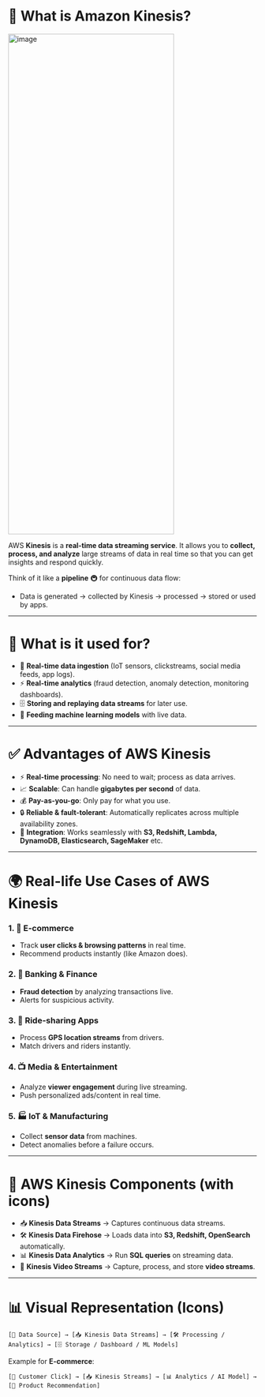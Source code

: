 # 📌 What is **Amazon Kinesis**?

<img width="336" height="1014" alt="image" src="https://github.com/user-attachments/assets/6c4d8ae5-baf3-4537-b5e8-ed65825cac60" />

AWS **Kinesis** is a **real-time data streaming service**.
It allows you to **collect, process, and analyze** large streams of data in real time so that you can get insights and respond quickly.

Think of it like a **pipeline** 🚇 for continuous data flow:

* Data is generated → collected by Kinesis → processed → stored or used by apps.

---

# 🎯 What is it used for?

* 📡 **Real-time data ingestion** (IoT sensors, clickstreams, social media feeds, app logs).
* ⚡ **Real-time analytics** (fraud detection, anomaly detection, monitoring dashboards).
* 🗄️ **Storing and replaying data streams** for later use.
* 🔗 **Feeding machine learning models** with live data.

---

# ✅ Advantages of AWS Kinesis

* ⚡ **Real-time processing**: No need to wait; process as data arrives.
* 📈 **Scalable**: Can handle **gigabytes per second** of data.
* 💰 **Pay-as-you-go**: Only pay for what you use.
* 🔒 **Reliable & fault-tolerant**: Automatically replicates across multiple availability zones.
* 🔗 **Integration**: Works seamlessly with **S3, Redshift, Lambda, DynamoDB, Elasticsearch, SageMaker** etc.

---

# 🌍 Real-life Use Cases of AWS Kinesis

### 1. 🛒 **E-commerce**

* Track **user clicks & browsing patterns** in real time.
* Recommend products instantly (like Amazon does).

### 2. 🏦 **Banking & Finance**

* **Fraud detection** by analyzing transactions live.
* Alerts for suspicious activity.

### 3. 🚕 **Ride-sharing Apps**

* Process **GPS location streams** from drivers.
* Match drivers and riders instantly.

### 4. 📺 **Media & Entertainment**

* Analyze **viewer engagement** during live streaming.
* Push personalized ads/content in real time.

### 5. 🏭 **IoT & Manufacturing**

* Collect **sensor data** from machines.
* Detect anomalies before a failure occurs.

---

# 🔄 AWS Kinesis Components (with icons)

* 📥 **Kinesis Data Streams** → Captures continuous data streams.
* 🛠️ **Kinesis Data Firehose** → Loads data into **S3, Redshift, OpenSearch** automatically.
* 📊 **Kinesis Data Analytics** → Run **SQL queries** on streaming data.
* 🎥 **Kinesis Video Streams** → Capture, process, and store **video streams**.

---

# 📊 Visual Representation (Icons)

```
[📡 Data Source] → [📥 Kinesis Data Streams] → [🛠️ Processing / Analytics] → [🗄️ Storage / Dashboard / ML Models]
```

Example for **E-commerce**:

```
[🛒 Customer Click] → [📥 Kinesis Streams] → [📊 Analytics / AI Model] → [🎯 Product Recommendation]
```
